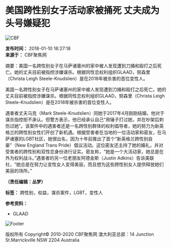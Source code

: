 # 美国跨性别女子活动家被捅死 丈夫成为头号嫌疑犯

![CBF](http://www.cbfau.com/img/cbfad-ny.jpg)

**发布时间：** 2018-01-10 16:27:18    
**来源于：** CBF聚焦网

摘要：美国一名跨性别女子在马萨诸塞州的家中被人发现遭到刀捅和殴打之后死亡。她的丈夫目前被指控涉嫌谋杀。根据同性恋权利组织GLAAD，努森里（Christa Leigh Steele-Knudslien）是在2018年被杀害的首位变性人。

美国一名跨性别女子在马萨诸塞州的家中被人发现遭到刀捅和殴打之后死亡。她的丈夫目前被指控涉嫌谋杀。根据同性恋权利组织GLAAD，努森里（Christa Leigh Steele-Knudslien）是在2018年被杀害的首位变性人。

遇害者丈夫马克（Mark Steele-Knudslien）同她于2017年4月刚刚结婚，他对于谋杀指控拒不承认。但警方表示，他已经承认自己“用锤子打过她，并在吵架后刺伤过她”。该案件中的遇害者还是一名跨性别群体的权利倡导者，她的努力为新英格兰的跨性别女性们开创了新机遇。根据受害者在当地的一位活动家和密友，在马萨诸塞的LGBT社区，她很出名，因为十年前推出了首个“新英格兰跨性别自豪”（New England Trans Pride）倡议活动。这位密友还主持了她的婚礼，并对受害者的跨性别和双性恋身份进行证实。密友称，“她是一个大活动家，她总是在外为权利战斗。”遇害者的另一位老朋友阿德金斯（Justin Adkins）告诉美联社，“她总是在努力让变性女人变得美丽，而且想为这些跨性别女人提供释放她们美丽的场所。”

**（责任编辑：丛梦）**

**标签：** 跨性别，权益，谋杀案件，LGBT，变性人

**参考资料：** 
- GLAAD

![Footer](images/footer.png)

版权所有 Copyright© 2010-2020 CBF聚焦网 澳大利亚总部：14 Junction St.Marrickville NSW 2204 Australia